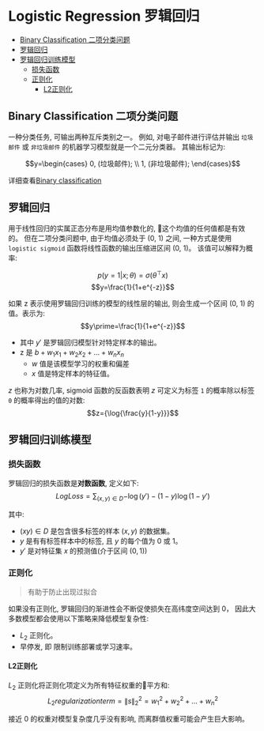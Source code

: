 # Logistic Regression 罗辑回归

- [Binary Classification 二项分类问题](#binary-classification-二项分类问题)
- [罗辑回归](#罗辑回归)
- [罗辑回归训练模型](#罗辑回归训练模型)
    - [损失函数](#损失函数)
    - [正则化](#正则化)
        - [L2正则化](#l2正则化)

## Binary Classification 二项分类问题

一种分类任务, 可输出两种互斥类别之一。 例如, 对电子邮件进行评估并输出 `垃圾邮件` 或 `非垃圾邮件` 的机器学习模型就是一个二元分类器。 其输出标记为:

$$y=\begin{cases}
    0,   (垃圾邮件); \\
    1,   (非垃圾邮件);
\end{cases}$$

详细查看[Binary classification](https://en.wikipedia.org/wiki/Binary_classification)

## 罗辑回归

用于线性回归的实属正态分布是用均值参数化的, 这个均值的任何值都是有效的。 但在二项分类问题中, 由于均值必须处于 (0, 1) 之间, 一种方式是使用 `logistic sigmoid` 函数将线性函数的输出压缩进区间 (0, 1)。 该值可以解释为概率:

$$p(y=1|x;\theta)=\sigma({\theta^\top}x)$$
$$y=\frac{1}{1+e^{-z}}$$

如果 z 表示使用罗辑回归训练的模型的线性层的输出, 则会生成一个区间 (0, 1) 的值。表示为:
$$y\prime=\frac{1}{1+e^{-z}}$$
- 其中 $y\prime$ 是罗辑回归模型针对特定样本的输出。
- z 是 ${b+w_1x_1+w_2x_2+...+w_nx_n}$
    - $w$ 值是该模型学习的权重和偏差
    - $x$ 值是特定样本的特征值。

$z$ 也称为对数几率, sigmoid 函数的反函数表明 $z$ 可定义为标签 `1` 的概率除以标签 `0` 的概率得出的值的对数:
$$z={\log{\frac{y}{1-y}}}$$

## 罗辑回归训练模型

### 损失函数

罗辑回归的损失函数是**对数函数**, 定义如下:
$$LogLoss=\sum_{(x,y)\in{D}}{-\log{(y\prime)}-(1-y)\log{(1-y\prime)}}$$

其中:
- $(xy)\in{D}$ 是包含很多标签的样本 $(x,y)$ 的数据集。
- $y$ 是有有标签样本中的标签, 且 $y$ 的每个值为 $0$ 或 $1$。
- $y\prime$ 是对特征集 $x$ 的预测值(介于区间 $(0,1)$)

### 正则化

> 有助于防止出现过拟合

如果没有正则化, 罗辑回归的渐进性会不断促使损失在高纬度空间达到 $0$， 因此大多数模型都会使用以下策略来降低模型复杂性:
- $L_2$ 正则化。
- 早停发, 即 限制训练部署或学习速率。

#### L2正则化

$L_2$ 正则化将正则化项定义为所有特征权重的平方和:
$${L_2 regularization term}={\rVert{s}\rVert}_2^2=w_1^2+w_2^2+...+w_n^2$$

接近 $0$ 的权重对模型复杂度几乎没有影响, 而离群值权重可能会产生巨大影响。
